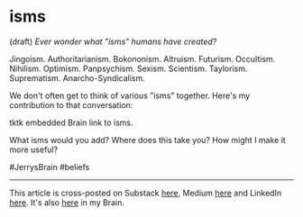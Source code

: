 # isms 
(draft) 
*Ever wonder what "isms" humans have created?* 

Jingoism. Authoritarianism. Bokononism. Altruism. Futurism. Occultism. Nihilism. Optimism. Panpsychism. Sexism. Scientism. Taylorism. Suprematism. Anarcho-Syndicalism. 

We don't often get to think of various "isms" together. Here's my contribution to that conversation: 

tktk embedded Brain link to isms. 

What isms would you add? Where does this take you? How might I make it more useful? 

#JerrysBrain #beliefs 

--- 
This article is cross-posted on Substack [here](), Medium [here]() and LinkedIn [here](). It's also [here]() in my Brain.  
